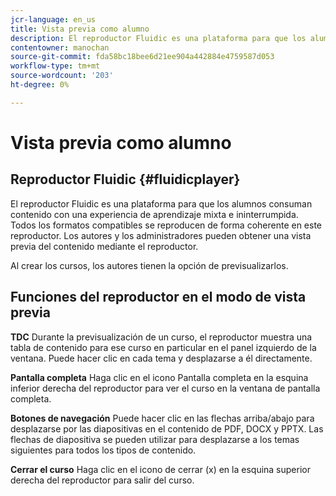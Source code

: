 ```yaml
---
jcr-language: en_us
title: Vista previa como alumno
description: El reproductor Fluidic es una plataforma para que los alumnos consuman contenido con una experiencia de aprendizaje mixta e ininterrumpida. Todos los formatos compatibles se reproducen de forma coherente en este reproductor. Los autores y los administradores pueden obtener una vista previa del contenido mediante el reproductor.
contentowner: manochan
source-git-commit: fda58bc18bee6d21ee904a442884e4759587d053
workflow-type: tm+mt
source-wordcount: '203'
ht-degree: 0%

---
```




# Vista previa como alumno

## Reproductor Fluidic {#fluidicplayer}

El reproductor Fluidic es una plataforma para que los alumnos consuman contenido con una experiencia de aprendizaje mixta e ininterrumpida. Todos los formatos compatibles se reproducen de forma coherente en este reproductor. Los autores y los administradores pueden obtener una vista previa del contenido mediante el reproductor.

Al crear los cursos, los autores tienen la opción de previsualizarlos.

## Funciones del reproductor en el modo de vista previa

**TDC** Durante la previsualización de un curso, el reproductor muestra una tabla de contenido para ese curso en particular en el panel izquierdo de la ventana. Puede hacer clic en cada tema y desplazarse a él directamente.

**Pantalla completa** Haga clic en el icono Pantalla completa en la esquina inferior derecha del reproductor para ver el curso en la ventana de pantalla completa.

**Botones de navegación** Puede hacer clic en las flechas arriba/abajo para desplazarse por las diapositivas en el contenido de PDF, DOCX y PPTX. Las flechas de diapositiva se pueden utilizar para desplazarse a los temas siguientes para todos los tipos de contenido.

**Cerrar el curso** Haga clic en el icono de cerrar (x) en la esquina superior derecha del reproductor para salir del curso.
